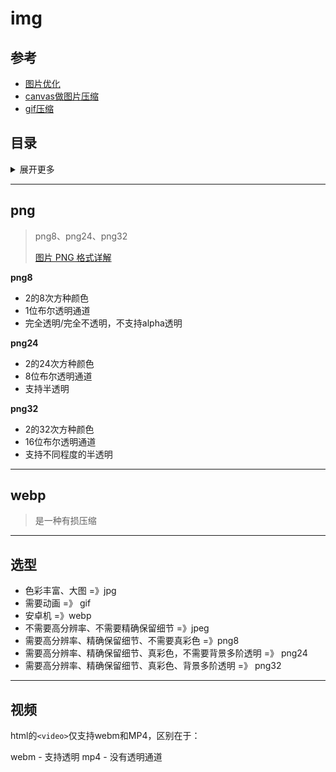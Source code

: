 # img

## 参考
- [图片优化](https://mp.weixin.qq.com/s/euvdMHkYUXHmgkV9D334NQ)
- [canvas做图片压缩](https://segmentfault.com/a/1190000023486410)
- [gif压缩](https://github.com/imagemin/imagemin-gifsicle)

## 目录
<details>
<summary>展开更多</summary>

* [`png`](#png)
* [`webp`](#webp)
* [`选型`](#选型)
* [`视频`](#视频)

</details>

---

## png
> png8、png24、png32
>
> [图片 PNG 格式详解](https://juejin.cn/post/6905635070397612039)

**png8**

- 2的8次方种颜色
- 1位布尔透明通道
- 完全透明/完全不透明，不支持alpha透明

**png24**

- 2的24次方种颜色
- 8位布尔透明通道
- 支持半透明

**png32**

- 2的32次方种颜色
- 16位布尔透明通道
- 支持不同程度的半透明

---

## webp
> 是一种有损压缩

---

## 选型
- 色彩丰富、大图 =》jpg
- 需要动画 =》 gif
- 安卓机 =》webp
- 不需要高分辨率、不需要精确保留细节 =》jpeg
- 需要高分辨率、精确保留细节、不需要真彩色 =》png8
- 需要高分辨率、精确保留细节、真彩色，不需要背景多阶透明 =》 png24
- 需要高分辨率、精确保留细节、真彩色、背景多阶透明 =》 png32

---

## 视频
html的`<video>`仅支持webm和MP4，区别在于：

webm - 支持透明
mp4 - 没有透明通道

